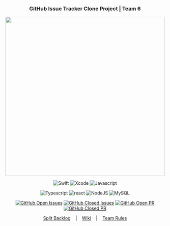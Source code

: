 
<center><h3 align="center">GitHub Issue Tracker Clone Project | Team 6</h3></center>

<div align="center">
<img src="https://i.imgur.com/aJLQeaR.png" width="500"/>
</div>

<div align="center">

![Swift](https://img.shields.io/badge/swift-v5.1-orange?logo=swift) ![Xcode](https://img.shields.io/badge/xcode-v12.1-blue?logo=xcode) ![Javascript](https://img.shields.io/badge/javascript-ES6+-yellow?logo=javascript)<br/>

![Typescript](https://img.shields.io/badge/typescript-4.0.5-blue?logo=typescript) ![react](https://img.shields.io/badge/react-16.13-1cf?logo=react) ![NodeJS](https://img.shields.io/badge/node.js-v12.18.3-green?logo=node.js) ![MySQL](https://img.shields.io/badge/mysql-v5.7.32-blue?logo=mysql)

</div>

<div align="center">

[![GitHub Open Issues](https://img.shields.io/github/issues-raw/boostcamp-2020/IssueTracker-06?color=green)](https://github.com/boostcamp-2020/IssueTracker-06/issues) [![GitHub Closed Issues](https://img.shields.io/github/issues-closed-raw/boostcamp-2020/IssueTracker-06?color=red)](https://github.com/boostcamp-2020/IssueTracker-06/issues) [![GitHub Open PR](https://img.shields.io/github/issues-pr-raw/boostcamp-2020/IssueTracker-06?color=green)](https://github.com/boostcamp-2020/IssueTracker-06/issues) [![GitHub Closed PR](https://img.shields.io/github/issues-pr-closed-raw/boostcamp-2020/IssueTracker-06?color=red)](https://github.com/boostcamp-2020/IssueTracker-06/issues)

[Split Backlog](https://docs.google.com/spreadsheets/d/1Lc_6DHLNzZgxQMI99T1LvaeCJdl8z8D6ak8qfG0_a0U/edit#gid=0) &nbsp;&nbsp; | &nbsp;&nbsp; [Wiki](https://github.com/boostcamp-2020/IssueTracker-06/wiki) &nbsp;&nbsp; | &nbsp;&nbsp; [Team Rules](https://github.com/boostcamp-2020/IssueTracker-06/wiki/%F0%9F%93%95-Team-Rule)
</div>
